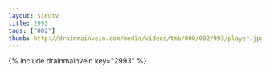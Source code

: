 ```yaml
--- 
layout: sieutv
title: 2993
tags: ["002"]
thumb: http://drainmainvein.com/media/videos/tmb/000/002/993/player.jpg
---
```

{% include drainmainvein key="2993" %} 
